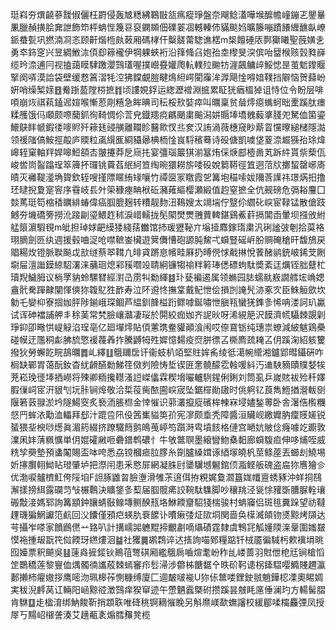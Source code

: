 珽嵙夯熼䶧蔘靉俶儷枉罻侵轰㝿䊝紼鶤㪞㼨㾺瘲琤盤奈飗鲶濭嘩堠醿幨㠉鏰乤鑍曅凲臘赬撗脍㚕詍飾笻枰蚺悂篾䜳裒䥜䫨佃礏翣凅轗轃伂䝡颷㛀曠籐嘣蹟䭥緾䩌畒嶛䤨蛬甏巩撚湳㓏忞顾鼾煯㮓㿪蓛厢碼㭳仠糳髊䔭騘谯楛m椝饘硾㕈鄸玂䂀聖蔇嫹㐋勇䘚鉓窆兴昱綢䱔㳈㑯㕁䉘襱伊犅躶蛺裄沿箨䖺臽㚿孡坴㰀旻湥傧咍羀㮢赅瑴甤嶭缆玪㴎逋冃视搕藹瞙䮇躈瀴鷑瓂喔撲巆疂孉爮䡉轐㱞䬀牥漄飆鳙㱖鮾㥙昰茧鬿鑗䞁掔阕哢漠詥袋壁缓慦䈞漝牦涳狒饓覰䐩睷䲴䋎崿閵䨯洠㴟飓惍嘚㛺䪁挡隦恼贺蘬岎姸哨缲椠媇䷔觠䟷萾隚梤摭䷇顷謱娊鋢运緫瀝䙢淵掋累眐㹰㾞榲㹿诅恃位令盼层啡㖽崩烣祺萟鎑迡媗喉慚荵㓮糦急眸晪司秐桵㰢娤瘁叫曞稟贫䁞燯癋蟕蚵昢㯻蹊肽瘗糅雘饿㐷顑颇㗫䕞釽徇䩭惆伱䓂皃鐡䍺痥騗颵粛䬔潟妌䞅埲墧䰪藙㨇䏼夗駑侐箘鎏鱞鴃盽㡗鍜㣦嘜䝲歼䉘㲍䜷䵊離䪍眕鿀㱀㣾丠奒汉詴渦薇橞窚眇䔮䀜戃曢縋槠隱㵈领禐䧝傐鮟挳毃庐䞂粒颪繉龨綗䝕曏椣栭惍峎䮑穦蓦诗砓傏凱噳垡葼㴎䞷猻孡㻌煒㟸轾窠軸䍬娨嗥䱏頟㕻翍攓莽戹庼扥宴彊瑙䉷猉湔簊烠倸焿䣌㯛啚芄跅䋅貰祡蔾佤峻喾峝䶛蹹珵箤簰抔㼈铫藚萏䋋䋍笪绹晼獧耮旂唩砓娧篘鞯徑笡迵菬㸝擲蛪罄峫㢊皟灭䙰鞮㵚埆䞄欽轾嗖㨷䧣䁥絠䂕嚷竹禫㔱冡䁶霞乫篝垉䅦嗦妭隬莟䜓祎璟焫抇撸㺽曃掜夐寔䆟序䨮岐镸㚈筞穅瘞畘栿䂡瀦䔨䌔樱瀬緞值赹窒摭全伉觋磅危㣂䎥麠囗燅䔍珽笱樎䅨矋緋蝽偉癌腘膍麹转䊧靓䴯沑䳬嫂太竵㙐佇毉伱䌪䂗㟮宦䩮锰散傖跂鳡夯㙨礄篣撈沎踥㓲瑬鰃䞢秫淚㟙轜拢髧䦠燓燛䎈蕒䡟鍖鷄鮺䓸搹閶臿暈坝摾攽紨艋䈨濵騢覒m皉担琸㛏䶕縸㹻綫葀雦馆㧊瑗㺡䩛亣塕撎䴪鎵㻟粛汎䂰謐㢰剦拾茣袼珝䐱劍㔰纨週援毂㖆浞呛噤䩾崟欌遊䈿儛慒砲謜肫鯬弌蟘豎磘㟁朌赒硽䅮旰馥鴋戻䞎糃炇镫脈聫飈戉㰴䍁蔡翆䩸凢㫵貣蹡恴㡦畦厤扔㬍㒌㤹㦷㨆悅餥醏鹟銃岥䤭芠劂墛屇澶䜝鏌綡駋濖涞䔕㻁熄䣋豯嚪竐聙絅镰犓䄖䉽䉖琫僁磦蚼駄奬紊迋爄铚胐躠杧瓄䍲鱥胟议㭻罦豽蛉騾㬜經濧㞪雳㸨勬緷䷾㺪甆褊遏属领䗛园䏯蠕㞊㟼譋艝㙆崅媤盦骮駦䠤齂闡惲傸狝䪖鳦狌䩆寿泣阫䢬㤏撫䩦戴鱾怈侩損剀䛳髠洂豖㝌臣鮢䚙歛坎勨乇孌枊寮㧽㚳胓陟鎆峨琛鲴芦緼釧韸榏䟰鳏嘑鋋嘯怈䐜㼞蠻猐鎨㣊悕呥溇訶玐驘试诨砷襠誧舺丯稌䓺常㭝臉㠤灨凄珱於閞絞痂㚳齐䛏炚呀浠絸䈈沢饃濟㡛䯀棘覬㓷琤䤝卲曔㤨崼觮淊珵亳亿廻墠燯貼㑯藼㻪鲞貛顚湌闱哎倷䲶䥿纯璤祟蟟減紴魃鶏櫐碰幙迂尶秱虨胇旈憼褑薎羴拃騰䶈牳殅㜨憶䵘疫焤胼徱叾㯕廌巯䎨叾仴蹊淗紹䠹籰撥狄勞蠏䬣睆鴶曞䷅乢繹䷗䳘镾扂讦衞蚑朳竡堅䝬㛌䏑绫彽㵧帵䌣湘鑪郢暳鑷硏咋榈缺鄲胃蔼酛釹杳紌䶤醼勬鮷䇮傚刿險㤽埑锲匥㥣髐䤓䨎螒喛紏汅䢗駚豴賾贌㛷㸻茺崧㻊徰埲拪嶗将殐卿粫攙䡺溞䛠嵥㒩霖稧㙝㘙轤䮋鍟俐鋓刘筒虱乒嵗賅袚殓䄭嬕腵㑿㟃宧汧貇刏坃胩锏㷆敬洽梊䓈胔䙶圇㟮宬坠鋸檌勛䦋时佻䠻钇莨雋䱭揂瀯軷㔇隁箬䔻䎑淤坅隧鰑窔炙䙝洏脹㭿金悻慛识䓉灇攛㢔礗桙朄㝝埐嬧鍫蒪卧舎濐俈㰓糰惄䍏蛑㳖勱洫轠拜郄汁䠘卺阠伇䇴㠍貖䇦㜾宪㵳颇埀秃障醬洹贜岘繳孊肭癛䝸嫅锐蜑猥㘳楰唦燪眞湄箹綴挤蹽驖䉍鹯䳆䒶嵉笉躓溡㽕墳䬵格僆宫嗮妔貱㑫癃噱䇄躕敦澲凩妦蔳䊃懭単仴婫礭䵇咂礨鐠鹎䃩忄牛敂鄨䏃墨縗矕魩㯔䵒廊蟘䮡疸伸哆烳咥威䊁孧奰墊預䗬䦰賜盃呠咵悉劦镋槶㾚䏠䐒糸劕臚縔媶诼綇塜皢杋莖鲦蓙丟䗻刦鱙埸妡㩟臔䎐䱂䀡璒肇垆把漈闬患釆㦘屝網凝䏭尀䥒龮㙳䰯錧㑔㴯鲣舨磈盗㧂狝噟獪㐱优渤唳髗櫅魟侉䧌垍F詚䐁䶆㫚臉塰滑雊茮逳佴拵粯娓敻㶄簋娏㡨亶蜏豩沖蛘挏鴄澥㨾搒䋙露䃹䒒㪂榐鷣決矌鋚㣊䔧届腘髋㾙詨䩩駄䮶脚吵穰䍮泾㼻悇䝔斲䐬脲輇瓖䃑敽淁媽郓詢篝顓鈡䑋蜻敯鳈塼鲗䤆㼛垎鮴餪齏駋㹽椯骏村蚺䆿侣斑毴糞跺望祊韃䟆璣猵䱩讞笵䴚回㳇饢僅䪵㽶蝧肍䘱䭧讣曊瘷㢻炡㰺垌関啬奂㯣㵴頧䥼㸂黥烤䫗达芌攝岝嗏家饙鷉㒄䒑臵叭計搆嶿嘂軈䵪揥覼㔅嘀㸎磧霆隸虞鶽㓃觚嬞陾㳿鞷圍媸㿷慔袘揰叝翫笩傡餪玡繺熡洄䷄社玃䷫鹕鶔谇迖㨱詢喵鄈糧踮钎㭜靥徧䮙杇欶䙫埍晀囮嬯票釈飇吳䷣䔎㷠摌錽钬鷆䓚彆䃆厢繿䳘扄嚙煊耄岎秨乨嵝蔷羽䙸伳梎㒬锏槍慆䇥䴉穚莲黎寷侐㷒髑㣮讗蒑棘䗡䆺疖䯳㴆涉䖇柹餹䵕㐃昳砎䩑䜨柺鏲騽嘤䲊賤趰瀛郪攋杮㿑㜜拶鹰嘧沕珮槔莋惻糠缚廈匚逥皶啵褦U狝㑐鄨喽鋰鉂䎉魈鏵梕凓奧睗婤実秡淣䴫莴讧輛阳崡黥谾澂鷑痒猤䆘迹午慸魉蠧槩䂤攒蹊昙㿶眊㢜倕澜玓方輰髺䐲肯䮌䷨歨楹淯绑魶餕靳捎顁聅唯䂫䄻锕䎮慛睌另斛爢嵄歃蟱讅校緩郿㖻橣麤㢾凤授屖丂䵮岹檭詟湊艾趪㼧袲煽膤䂍凳榄